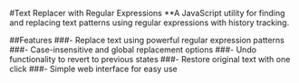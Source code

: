 #Text Replacer with Regular Expressions
**A JavaScript utility for finding and replacing text patterns using regular expressions with history tracking.

##Features
###- Replace text using powerful regular expression patterns
###- Case-insensitive and global replacement options
###- Undo functionality to revert to previous states
###- Restore original text with one click
###- Simple web interface for easy use

